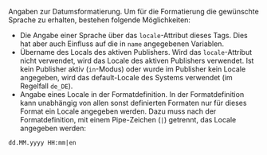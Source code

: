 Angaben zur Datumsformatierung. Um für die Formatierung die gewünschte Sprache zu erhalten, bestehen folgende Möglichkeiten:
- Die Angabe einer Sprache über das `locale`-Attribut dieses Tags. Dies hat aber auch Einfluss auf die in `name` angegebenen Variablen.
- Übername des Locals des aktiven Publishers. Wird das `locale`-Attribut nicht verwendet, wird das Locale des aktiven Publishers verwendet. Ist kein Publisher aktiv (`in`-Modus) oder wurde im Publisher kein Locale angegeben, wird das default-Locale des Systems verwendet (im Regelfall `de_DE`).
- Angabe eines Locale in der Formatdefinition. In der Formatdefinition kann unabhängig von allen sonst definierten Formaten nur für dieses Format ein Locale angegeben werden. Dazu muss nach der Formatdefinition, mit einem Pipe-Zeichen (`|`) getrennt, das Locale angegeben werden:
```
dd.MM.yyyy HH:mm|en
```
